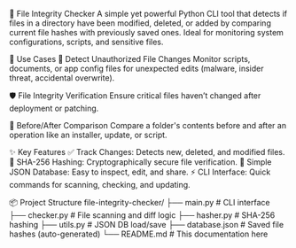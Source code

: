 🔐 File Integrity Checker
A simple yet powerful Python CLI tool that detects if files in a directory have been modified, deleted, or added by comparing current file hashes with previously saved ones. Ideal for monitoring system configurations, scripts, and sensitive files.



📌 Use Cases
🔄 Detect Unauthorized File Changes
Monitor scripts, documents, or app config files for unexpected edits (malware, insider threat, accidental overwrite).

🛡️ File Integrity Verification
Ensure critical files haven’t changed after deployment or patching.

🧪 Before/After Comparison
Compare a folder's contents before and after an operation like an installer, update, or script.



✨ Key Features
✅ Track Changes: Detects new, deleted, and modified files.
🔐 SHA-256 Hashing: Cryptographically secure file verification.
💾 Simple JSON Database: Easy to inspect, edit, and share.
⚡ CLI Interface: Quick commands for scanning, checking, and updating.



📦 Project Structure
file-integrity-checker/
├── main.py              # CLI interface
├── checker.py           # File scanning and diff logic
├── hasher.py            # SHA-256 hashing
├── utils.py             # JSON DB load/save
├── database.json        # Saved file hashes (auto-generated)
└── README.md            # This documentation here  
